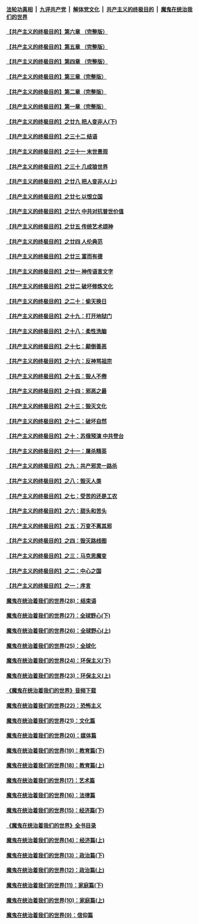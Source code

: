 

####  [法轮功真相](../../../../basic/blob/master/README.md?t=07100231) &nbsp;|&nbsp; [九评共产党](../../../../9ping.md/blob/master/README.md?t=07100231) &nbsp;|&nbsp; [解体党文化](../../../../jtdwh.md/blob/master/README.md?t=07100231)  &nbsp;|&nbsp; [共产主义的终极目的](../../../../gczydzjmd.md/blob/master/README.md?t=07100231) &nbsp;|&nbsp; [魔鬼在统治我们的世界](../../../../mgztzwmdsj.md/blob/master/README.md?t=07100231) 

#### [【共产主义的终极目的】第六章 （完整版）](../pages/nsc422/n11428913.md?t=07100231) 

#### [【共产主义的终极目的】第五章 （完整版）](../pages/nsc422/n11428912.md?t=07100231) 

#### [【共产主义的终极目的】第四章 （完整版）](../pages/nsc422/n11428907.md?t=07100231) 

#### [【共产主义的终极目的】第三章（完整版）](../pages/nsc422/n11428848.md?t=07100231) 

#### [【共产主义的终极目的】第二章（完整版）](../pages/nsc422/n11428831.md?t=07100231) 

#### [【共产主义的终极目的】第一章（完整版）](../pages/nsc422/n11417651.md?t=07100231) 

#### [【共产主义的终极目的】之廿九 把人变非人(下)](../pages/nsc422/n11344140.md?t=07100231) 

#### [【共产主义的终极目的】之三十二 结语](../pages/nsc422/n11360535.md?t=07100231) 

#### [【共产主义的终极目的】之三十一 末世景观](../pages/nsc422/n11351129.md?t=07100231) 

#### [【共产主义的终极目的】之三十 几成狼世界](../pages/nsc422/n11348280.md?t=07100231) 

#### [【共产主义的终极目的】之廿八 把人变非人(上)](../pages/nsc422/n11340492.md?t=07100231) 

#### [【共产主义的终极目的】之廿七 以恨立国](../pages/nsc422/n11336944.md?t=07100231) 

#### [【共产主义的终极目的】之廿六 中共对抗普世价值](../pages/nsc422/n11324785.md?t=07100231) 

#### [【共产主义的终极目的】之廿五 传统艺术颂神](../pages/nsc422/n11296396.md?t=07100231) 

#### [【共产主义的终极目的】之廿四 人伦典范](../pages/nsc422/n11296397.md?t=07100231) 

#### [【共产主义的终极目的】之廿三 富而有德](../pages/nsc422/n11283598.md?t=07100231) 

#### [【共产主义的终极目的】之廿一 神传语言文字](../pages/nsc422/n11263265.md?t=07100231) 

#### [【共产主义的终极目的】之廿二 破坏修炼文化](../pages/nsc422/n11245728.md?t=07100231) 

#### [【共产主义的终极目的】之二十：偷天换日](../pages/nsc422/n11238846.md?t=07100231) 

#### [【共产主义的终极目的】之十九：打开地狱门](../pages/nsc422/n11206376.md?t=07100231) 

#### [【共产主义的终极目的】之十八：柔性洗脑](../pages/nsc422/n11199994.md?t=07100231) 

#### [【共产主义的终极目的】之十七：颠倒善恶](../pages/nsc422/n11179782.md?t=07100231) 

#### [【共产主义的终极目的】之十六：反神骂祖宗](../pages/nsc422/n11166798.md?t=07100231) 

#### [【共产主义的终极目的】之十五：毁人不倦](../pages/nsc422/n11166792.md?t=07100231) 

#### [【共产主义的终极目的】之十四：邪恶之最](../pages/nsc422/n11150249.md?t=07100231) 

#### [【共产主义的终极目的】之十三：毁灭文化](../pages/nsc422/n11135227.md?t=07100231) 

#### [【共产主义的终极目的】之十二：破坏自然](../pages/nsc422/n11135214.md?t=07100231) 

#### [【共产主义的终极目的】之十：苏俄预演 中共登台](../pages/nsc422/n11118424.md?t=07100231) 

#### [【共产主义的终极目的】之十一：屠杀精英](../pages/nsc422/n11118442.md?t=07100231) 

#### [【共产主义的终极目的】之九：共产邪灵一路杀](../pages/nsc422/n11114139.md?t=07100231) 

#### [【共产主义的终极目的】之八：毁灭人类](../pages/nsc422/n11108503.md?t=07100231) 

#### [【共产主义的终极目的】之七：受苦的还是工农](../pages/nsc422/n11101809.md?t=07100231) 

#### [【共产主义的终极目的】之六：甜头和苦头](../pages/nsc422/n11096971.md?t=07100231) 

#### [【共产主义的终极目的】之五：万变不离其邪](../pages/nsc422/n11091285.md?t=07100231) 

#### [【共产主义的终极目的】之四：毁灭路线图](../pages/nsc422/n11086284.md?t=07100231) 

#### [【共产主义的终极目的】之三：马克思魔变](../pages/nsc422/n11061941.md?t=07100231) 

#### [【共产主义的终极目的】之二：中心之国](../pages/nsc422/n11047728.md?t=07100231) 

#### [【共产主义的终极目的】之一：序言](../pages/nsc422/n11086077.md?t=07100231) 

#### [魔鬼在统治着我们的世界(28)：结束语](../pages/nsc422/n10936246.md?t=07100231) 

#### [魔鬼在统治着我们的世界(27)：全球野心(下)](../pages/nsc422/n10928319.md?t=07100231) 

#### [魔鬼在统治着我们的世界(26)：全球野心(上)](../pages/nsc422/n10900318.md?t=07100231) 

#### [魔鬼在统治着我们的世界(25)：全球化](../pages/nsc422/n10788205.md?t=07100231) 

#### [魔鬼在统治着我们的世界(24)：环保主义(下)](../pages/nsc422/n10695307.md?t=07100231) 

#### [魔鬼在统治着我们的世界(23)：环保主义(上)](../pages/nsc422/n10688613.md?t=07100231) 

#### [《魔鬼在统治着我们的世界》音频下载](../pages/nsc422/n10635553.md?t=07100231) 

#### [魔鬼在统治着我们的世界(22)：恐怖主义](../pages/nsc422/n10614727.md?t=07100231) 

#### [魔鬼在统治着我们的世界(21)：文化篇](../pages/nsc422/n10597706.md?t=07100231) 

#### [魔鬼在统治着我们的世界(20)：媒体篇](../pages/nsc422/n10586579.md?t=07100231) 

#### [魔鬼在统治着我们的世界(19)：教育篇(下)](../pages/nsc422/n10564808.md?t=07100231) 

#### [魔鬼在统治着我们的世界(18)：教育篇(上)](../pages/nsc422/n10526970.md?t=07100231) 

#### [魔鬼在统治着我们的世界(17)：艺术篇](../pages/nsc422/n10499093.md?t=07100231) 

#### [魔鬼在统治着我们的世界(16)：法律篇](../pages/nsc422/n10485969.md?t=07100231) 

#### [魔鬼在统治着我们的世界(15)：经济篇(下)](../pages/nsc422/n10469975.md?t=07100231) 

#### [《魔鬼在统治着我们的世界》全书目录](../pages/nsc422/n10464261.md?t=07100231) 

#### [魔鬼在统治着我们的世界(14)：经济篇(上)](../pages/nsc422/n10457370.md?t=07100231) 

#### [魔鬼在统治着我们的世界(13)：政治篇(下)](../pages/nsc422/n10448270.md?t=07100231) 

#### [魔鬼在统治着我们的世界(12)：政治篇(上)](../pages/nsc422/n10444576.md?t=07100231) 

#### [魔鬼在统治着我们的世界(11)：家庭篇(下)](../pages/nsc422/n10440961.md?t=07100231) 

#### [魔鬼在统治着我们的世界(10)：家庭篇(上)](../pages/nsc422/n10435448.md?t=07100231) 

#### [魔鬼在统治着我们的世界(9)：信仰篇](../pages/nsc422/n10432159.md?t=07100231) 

